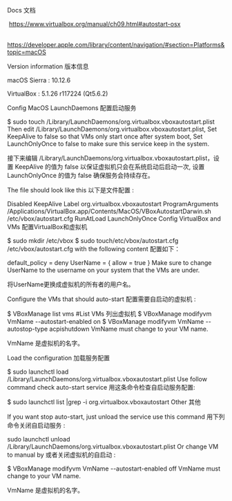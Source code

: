 Docs 文档

​	https://www.virtualbox.org/manual/ch09.html#autostart-osx

​	https://developer.apple.com/library/content/navigation/#section=Platforms&topic=macOS

Version information 版本信息

macOS Sierra : 10.12.6

VirtualBox : 5.1.26 r117224 (Qt5.6.2)

Config MacOS LaunchDaemons 配置启动服务

$ sudo touch /Library/LaunchDaemons/org.virtualbox.vboxautostart.plist
Then edit /Library/LaunchDaemons/org.virtualbox.vboxautostart.plist, Set KeepAlive to false so that VMs only start once after system boot, Set LaunchOnlyOnce to false to make sure this service keep in the system.

接下来编辑 /Library/LaunchDaemons/org.virtualbox.vboxautostart.plist，设置 KeepAlive 的值为 false 以保证虚拟机只会在系统启动后启动一次, 设置 LaunchOnlyOnce 的值为 false 确保服务会持续存在。

The file should look like this 以下是文件配置 :

<?xml version="1.0" encoding="UTF-8"?>
<!DOCTYPE plist PUBLIC "-//Apple//DTD PLIST 1.0//EN" "http://www.apple.com/DTDs/PropertyList-1.0.dtd">
<plist version="1.0">
<dict>
  <key>Disabled</key>
  <false/>
  <key>KeepAlive</key>
  <false/>
  <key>Label</key>
  <string>org.virtualbox.vboxautostart</string>
  <key>ProgramArguments</key>
  <array>
    <string>/Applications/VirtualBox.app/Contents/MacOS/VBoxAutostartDarwin.sh</string>
    <string>/etc/vbox/autostart.cfg</string>
  </array>
  <key>RunAtLoad</key>
  <true/>
  <key>LaunchOnlyOnce</key>
  <false/>
</dict>
</plist>
Config VirtualBox and VMs 配置VirtualBox和虚拟机

$ sudo mkdir /etc/vbox
$ sudo touch/etc/vbox/autostart.cfg
/etc/vbox/autostart.cfg with the following content 配置如下：

default_policy = deny
UserName = {
allow = true
}
Make sure to change UserName to the username on your system that the VMs are under.

将UserName更换成虚拟机的所有者的用户名。

Configure the VMs that should auto-start 配置需要自启动的虚拟机 :

$ VBoxManage list vms		#List VMs 列出虚拟机
$ VBoxManage modifyvm VmName --autostart-enabled on
$ VBoxManage modifyvm VmName --autostop-type acpishutdown
VmName must change to your VM name.

VmName 是虚拟机的名字。

Load the configuration 加载服务配置

$ sudo launchctl load /Library/LaunchDaemons/org.virtualbox.vboxautostart.plist
Use follow command check auto-start service 用这条命令检查自启动服务配置:

$ sudo launchctl list |grep -i org.virtualbox.vboxautostart
Other 其他

If you want stop auto-start, just unload the service use this command 用下列命令关闭自启动服务 :

sudo launchctl unload /Library/LaunchDaemons/org.virtualbox.vboxautostart.plist
Or change VM to manual by 或者关闭虚拟机的自启动 :

$ VBoxManage modifyvm VmName --autostart-enabled off
VmName must change to your VM name.

VmName 是虚拟机的名字。
